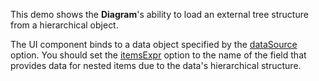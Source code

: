 This demo shows the **Diagram**'s ability to load an external tree structure from a hierarchical object. 

The UI component binds to a data object specified by the [dataSource](/Documentation/ApiReference/UI_Widgets/dxDiagram/Configuration/nodes/#dataSource) option. You should set the [itemsExpr](/Documentation/ApiReference/UI_Widgets/dxDiagram/Configuration/nodes/#itemsExpr) option to the name of the field that provides data for nested items due to the data's hierarchical structure.